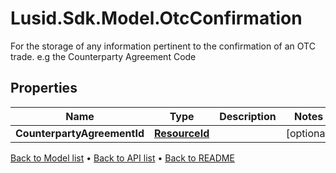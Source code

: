 # Lusid.Sdk.Model.OtcConfirmation
For the storage of any information pertinent to the confirmation of an OTC trade. e.g the Counterparty Agreement Code

## Properties

Name | Type | Description | Notes
------------ | ------------- | ------------- | -------------
**CounterpartyAgreementId** | [**ResourceId**](ResourceId.md) |  | [optional] 

[Back to Model list](../README.md#documentation-for-models) &#8226; [Back to API list](../README.md#documentation-for-api-endpoints) &#8226; [Back to README](../README.md)

